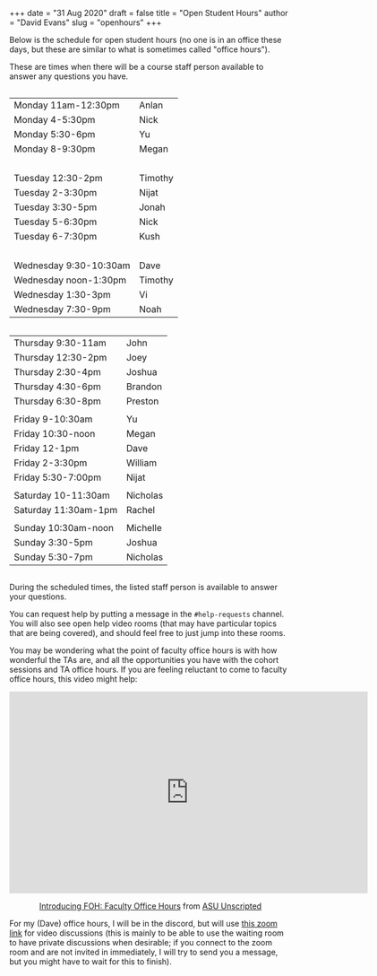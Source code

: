 +++
date = "31 Aug 2020"
draft = false
title = "Open Student Hours"
author = "David Evans"
slug = "openhours"
+++

Below is the schedule for open student hours (no one is in an office
these days, but these are similar to what is sometimes called "office
hours").

These are times when there will be a course staff person available to
answer any questions you have. 

<div class="row">
    <div class="column small-12 medium-6">
    
<table>
<tr><td>	Monday	11am-12:30pm	</td><td>	Anlan	</td></tr>
<tr><td>	Monday	4-5:30pm	</td><td>	Nick	</td></tr>
<tr><td>	Monday	5:30-6pm	</td><td>	Yu	</td></tr>
<tr><td>	Monday	8-9:30pm	</td><td>	Megan	</td></tr>
<tr><td colspan=2>&nbsp;</td></tr>					
<tr><td>	Tuesday	12:30-2pm	</td><td>	Timothy	</td></tr>
<tr><td>	Tuesday	2-3:30pm	</td><td>	Nijat	</td></tr>
<tr><td>	Tuesday	3:30-5pm	</td><td>	Jonah	</td></tr>
<tr><td>	Tuesday	5-6:30pm	</td><td>	Nick	</td></tr>
<tr><td>	Tuesday	6-7:30pm	</td><td>	Kush	</td></tr>
<tr><td colspan=2>&nbsp;</td></tr>					
<tr><td>	Wednesday	9:30-10:30am	</td><td>	Dave	</td></tr>
<tr><td>	Wednesday	noon-1:30pm	</td><td>	Timothy	</td></tr>
<tr><td>	Wednesday	1:30-3pm	</td><td>	Vi	</td></tr>
<tr><td>	Wednesday	7:30-9pm	</td><td>	Noah	</td></tr>
</table>
</div>
    <div class="column small-12 medium-6">
    <table>
<tr><td>	Thursday	9:30-11am	</td><td>	John	</td></tr>
<tr><td>	Thursday	12:30-2pm	</td><td>	Joey	</td></tr>
<tr><td>	Thursday	2:30-4pm	</td><td>	Joshua	</td></tr>
<tr><td>	Thursday	4:30-6pm	</td><td>	Brandon	</td></tr>
<tr><td>	Thursday	6:30-8pm	</td><td>	Preston	</td></tr>
<tr><td colspan=2></td></tr>					
<tr><td>	Friday	9-10:30am	</td><td>	Yu	</td></tr>
<tr><td>	Friday	10:30-noon	</td><td>	Megan	</td></tr>
<tr><td>	Friday	12-1pm	</td><td>	Dave	</td></tr>
<tr><td>	Friday	2-3:30pm	</td><td>	William	</td></tr>
<tr><td>	Friday	5:30-7:00pm	</td><td>	Nijat	</td></tr>
<tr><td colspan=2></td></tr>					
<tr><td>	Saturday	10-11:30am	</td><td>	Nicholas	</td></tr>
<tr><td>	Saturday	11:30am-1pm	</td><td>	Rachel	</td></tr>
<tr><td colspan=2></td></tr>					
<tr><td>	Sunday	10:30am-noon	</td><td>	Michelle	</td></tr>
<tr><td>	Sunday	3:30-5pm	</td><td>	Joshua	</td></tr>
<tr><td>	Sunday	5:30-7pm	</td><td>	Nicholas	</td></tr>
</table>
</div>
</div>

During the scheduled times, the listed staff person is available to
answer your questions.

You can request help by putting a message in the `#help-requests`
channel. You will also see open help video rooms (that may have
particular topics that are being covered), and should feel free to
just jump into these rooms.

You may be wondering what the point of faculty office hours is with
how wonderful the TAs are, and all the opportunities you have with the
cohort sessions and TA office hours. If you are feeling reluctant to
come to faculty office hours, this video might help:

<center>
<iframe src="https://player.vimeo.com/video/145546541" width="640" height="360" frameborder="0" allow="autoplay; fullscreen" allowfullscreen></iframe>
<p><a href="https://vimeo.com/145546541">Introducing FOH: Faculty Office Hours</a> from <a href="https://vimeo.com/asuunscripted">ASU Unscripted</a></p>
</center>

For my (Dave) office hours, I will be in the discord, but will use
[this zoom link](https://virginia.zoom.us/s/2024003839) for video
discussions (this is mainly to be able to use the waiting room to have
private discussions when desirable; if you connect to the zoom room
and are not invited in immediately, I will try to send you a message,
but you might have to wait for this to finish).




